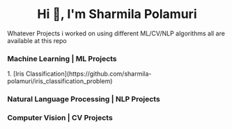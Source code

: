 <h1 align="center">Hi 👋, I'm Sharmila Polamuri</h1>
Whatever Projects i worked on using different ML/CV/NLP algorithms all are available at this repo

<h3 align="left">Machine Learning | ML Projects</h3>
1. [Iris Classification](https://github.com/sharmila-polamuri/iris_classification_problem)
<h3 align="left">Natural Language Processing | NLP Projects</h3>
<h3 align="left">Computer Vision | CV Projects</h3>
